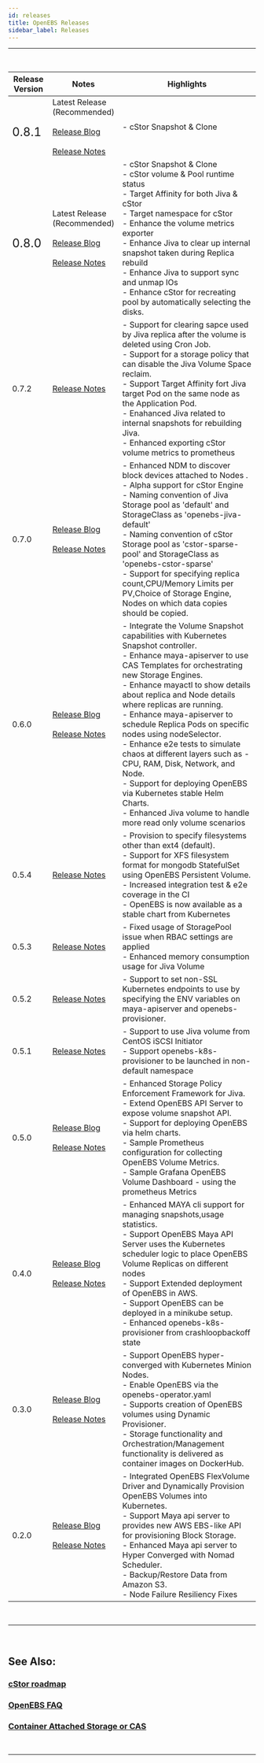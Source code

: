 ```yaml
---
id: releases
title: OpenEBS Releases
sidebar_label: Releases
---
```


------

<br>



| Release Version                 | Notes                                                        | Highlights                                                   |
| ------------------------------- | ------------------------------------------------------------ | ------------------------------------------------------------ |
| <br><font size="5">0.8.1</font> | Latest Release <br>(Recommended)<br><br>[Release Blog]() <br> <br> [Release Notes]() | - cStor Snapshot & Clone                                     |
| <br><font size="5">0.8.0</font> | Latest Release <br>(Recommended)<br><br>[Release Blog](https://blog.openebs.io/openebs-0-8-release-allows-you-to-snapshot-and-clone-cstor-volumes-ebe09612f8b1) <br> <br> [Release Notes](https://github.com/openebs/openebs/releases/tag/0.8) | - cStor Snapshot & Clone <br />-  cStor volume & Pool runtime status<br/>- Target Affinity for both Jiva & cStor <br/>- Target namespace for cStor <br/>- Enhance the volume metrics exporter<br/>- Enhance Jiva to clear up internal snapshot taken during   Replica rebuild<br/>- Enhance Jiva to support sync and unmap IOs<br/>- Enhance cStor for recreating pool by automatically selecting the disks. |
| 0.7.2                           | [Release Notes](https://github.com/openebs/openebs/releases/tag/0.7.2) | - Support for   clearing sapce used by Jiva replica after the volume is deleted using Cron   Job.<br/>- Support for a storage policy that can disable the Jiva Volume Space   reclaim.<br/>- Support Target Affinity fort Jiva target Pod on the same node as the   Application Pod.<br/>- Enahanced Jiva related to internal snapshots for rebuilding Jiva.<br/> - Enhanced exporting cStor volume metrics to prometheus |
| 0.7.0                           | [Release Blog](https://blog.openebs.io/openebs-0-7-release-pushes-cstor-storage-engine-to-field-trials-1c41e6ad8c91)<br><br> [Release Notes](https://github.com/openebs/openebs/releases/tag/v0.7) | - Enhanced NDM   to discover block devices attached to Nodes     .<br/>- Alpha support for cStor Engine<br/>- Naming convention of Jiva Storage pool as 'default' and StorageClass as   'openebs-jiva-default'<br/>- Naming convention of cStor Storage pool as 'cstor-sparse-pool' and   StorageClass as 'openebs-cstor-sparse'<br/>- Support for specifying replica count,CPU/Memory Limits per PV,Choice of  Storage Engine, Nodes on which data copies should be copied. |
| 0.6.0                           | [Release Blog](https://blog.openebs.io/openebs-0-6-serves-ios-amidst-chaos-and-much-more-45c68eb59c6a)<br><br>[Release Notes](https://github.com/openebs/openebs/releases/tag/v0.6) | - Integrate  the Volume Snapshot capabilities with Kubernetes Snapshot controller.<br/>- Enhance maya-apiserver to use CAS Templates for orchestrating new   Storage Engines.<br/>- Enhance mayactl to show details about replica and Node details where replicas   are running.<br/>- Enhance maya-apiserver to schedule Replica Pods on specific nodes using   nodeSelector.<br/>- Enhance e2e tests to simulate chaos at different layers such as - CPU,   RAM, Disk, Network, and Node.<br/>- Support for deploying OpenEBS via Kubernetes stable Helm Charts.<br/>- Enhanced Jiva volume to handle more read only volume  scenarios |
| 0.5.4                           | [Release Notes](https://github.com/openebs/openebs/releases/tag/v0.5.4) | - Provision to   specify filesystems other than ext4 (default).<br/>- Support for XFS filesystem format for mongodb StatefulSet using OpenEBS Persistent Volume.<br/>- Increased integration test & e2e coverage in the CI<br/>- OpenEBS is now available as a stable chart from Kubernetes |
| 0.5.3                           | [Release Notes](https://github.com/openebs/openebs/releases/tag/v0.5.3) | - Fixed usage of StoragePool issue when RBAC settings are applied<br/>- Enhanced memory consumption usage for Jiva Volume |
| 0.5.2                           | [Release Notes](https://github.com/openebs/openebs/releases/tag/v0.5.2) | - Support to   set non-SSL Kubernetes endpoints to use by specifying the ENV variables on  maya-apiserver and  openebs-provisioner. |
| 0.5.1                           | [Release Notes](https://github.com/openebs/openebs/releases/tag/v0.5.1) | - Support to   use Jiva volume from CentOS iSCSI Initiator<br/>- Support openebs-k8s-provisioner to be launched in non-default namespace |
| 0.5.0                           | [Release Blog](https://blog.openebs.io/openebs-0-5-0-enables-customizable-storage-engines-using-storage-policies-dc585d5ee2f) <br><br>[Release Notes](https://github.com/openebs/openebs/releases/tag/v0.5.0) | - Enhanced   Storage Policy Enforcement Framework for Jiva.<br/>- Extend OpenEBS API Server to expose volume snapshot API.<br/>- Support for deploying OpenEBS via helm charts.<br/>- Sample Prometheus configuration for collecting OpenEBS Volume Metrics.<br/>- Sample Grafana OpenEBS Volume Dashboard - using the prometheus Metrics |
| 0.4.0                           | [Release Blog](https://blog.openebs.io/quick-update-on-openebs-v0-4-a-developer-friendly-release-6fe599fe254e)<br><br>[Release Notes](https://github.com/openebs/openebs/releases/tag/v0.4.0) | - Enhanced   MAYA cli support for managing snapshots,usage statistics.<br/>- Support OpenEBS Maya API Server uses the Kubernetes scheduler logic to place OpenEBS Volume Replicas on different nodes<br/>- Support Extended deployment of OpenEBS in AWS.<br/>- Support OpenEBS can be deployed in a minikube setup.<br/>- Enhanced openebs-k8s-provisioner from crashloopbackoff state |
| 0.3.0                           | [Release Blog](https://blog.openebs.io/openebs-on-the-growth-path-releases-0-3-94bd45724e)<br><br>[Release Notes](https://github.com/openebs/openebs/releases/tag/v0.3) | - Support   OpenEBS hyper-converged with Kubernetes Minion Nodes.<br/>- Enable OpenEBS via the openebs-operator.yaml<br/>-  Supports creation of OpenEBS volumes using Dynamic Provisioner.<br/>- Storage functionality and Orchestration/Management functionality is delivered as container images on DockerHub. |
| 0.2.0                           | [Release Blog](https://blog.openebs.io/openebs-sprinting-ahead-0-2-released-28f5001deeaa)<br><br>[Release Notes](https://github.com/openebs/openebs/releases/tag/v0.2) | - Integrated   OpenEBS FlexVolume Driver and Dynamically Provision OpenEBS Volumes into Kubernetes.<br/>- Support Maya api server to provides new AWS EBS-like API for   provisioning Block Storage.<br/>- Enhanced Maya api server to Hyper Converged with Nomad Scheduler.<br/>- Backup/Restore Data from Amazon S3.<br/>- Node Failure Resiliency Fixes |
<br>

<hr>

<br>





## See Also:

### [cStor roadmap](http://docs/next/cstor.html#cstor-roadmap)

### [OpenEBS FAQ](/docs/next/faq.html)

### [Container Attached Storage or CAS](/docs/next/cas.html)

<br><hr>

<br>




<!-- Hotjar Tracking Code for https://docs.openebs.io -->
<script>
   (function(h,o,t,j,a,r){
       h.hj=h.hj||function(){(h.hj.q=h.hj.q||[]).push(arguments)};
       h._hjSettings={hjid:785693,hjsv:6};
       a=o.getElementsByTagName('head')[0];
       r=o.createElement('script');r.async=1;
       r.src=t+h._hjSettings.hjid+j+h._hjSettings.hjsv;
       a.appendChild(r);
   })(window,document,'https://static.hotjar.com/c/hotjar-','.js?sv=');
</script>

<!-- Global site tag (gtag.js) - Google Analytics -->
<script async src="https://www.googletagmanager.com/gtag/js?id=UA-92076314-12"></script>
<script>
  window.dataLayer = window.dataLayer || [];
  function gtag(){dataLayer.push(arguments);}
  gtag('js', new Date());

  gtag('config', 'UA-92076314-12');
</script>
